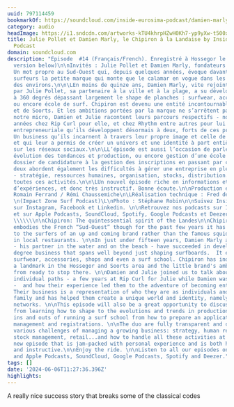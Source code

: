 ```yaml
---
uuid: 797114459
bookmarkOf: https://soundcloud.com/inside-eurosima-podcast/damien-marly-et-julie-pollet-le-chipiron-a-la-landaise
category: audio
headImage: https://i1.sndcdn.com/artworks-kTU4khrpHZwH0Kh7-yp9yXw-t500x500.jpg
title: Julie Pollet et Damien Marly, le Chipiron à la Landaise by Inside Eurosima
  Podcast
domain: soundcloud.com
description: "Episode  #14 (Français/French). Enregistré à Hossegor le 26 juin 2023.\n\n(English
  version below)\n\nInvités : Julie Pollet et Damien Marly, fondateurs de Chipiron\n\nChipiron.
  Un mot propre au Sud-Ouest qui, depuis quelques années, évoque davantage chez les
  surfeurs la petite marque qui monte que le calamar en vogue dans les restaurants
  des environs.\n\n\LEn moins de quinze ans, Damien Marly, vite rejoint dans l’aventure
  par Julie Pollet, sa partenaire à la ville et à la plage, a su développer un business
  à 360 degrés dépassant largement le shape de planches : surfwear, accessoires, magasins
  ou encore école de surf. Chipiron est devenu une entité incontournable du côté d’Hossegor
  et de Soorts. Et les ambitions portées par la marque ne s’arrêtent pas là.\n\n\LA
  notre micro, Damien et Julie racontent leurs parcours respectifs - notamment quelques
  années chez Rip Curl pour elle, et chez Rhythm entre autres pour lui - puis l’aventure
  entrepreneuriale qu’ils développent désormais à deux, forts de ces précédentes expériences.
  Un business qu’ils incarnent à travers leur propre image et celle de leur surf family,
  et qui leur a permis de créer un univers et une identité à part entière notamment
  sur les réseaux sociaux.\n\n\LL’épisode est aussi l’occasion de parler shape, apprentissage,
  évolution des tendances et production, ou encore gestion d’une école de surf, du
  dossier de candidature à la gestion des inscriptions en passant par celle du staff.\n\n\LTous
  deux abordent également les difficultés à gérer une entreprise en plein développement
  - stratégie, ressources humaines, organisation, stocks, distribution... - et à concilier
  toutes ces activités.\n\n\LUn nouvel épisode riche en informations et en partage
  d’expériences, et donc très instructif. Bonne écoute.\n\nProduction éditoriale : EUROSIMA\L\nAnimation :
  Romain Ferrand / Rémi Chaussemiche\n\LRéalisation technique : Fred de Bailliencourt
  \n(Impact Zone Surf Podcast)\L\nPhoto : Stéphane Robin\n\nSuivez Inside Eurosima
  sur Instagram, Facebook et Linkedin. \n\nRetrouvez nos podcasts sur Insideurosima.com
  et sur Apple Podcasts, SoundCloud, Spotify, Google Podcasts et Deezer.\n\n/// English
  \\\\\\\n\nChipiron: The quintessential spirit of the Landes\n\nChipiron. The word
  embodies the French “Sud-Ouest” though for the past few years it has come to refer
  to the surfers of an up and coming brand rather than the famous squid dish served
  in local restaurants. \n\nIn just under fifteen years, Damien Marly and Julie Pollet
  - his partner in the water and on the beach - have succeeded in developing a 360
  degree business that spans well beyond just shaping surfboards.  It encompasses
  surfwear, accessories, shops and even a surf school. Chipiron has indeed become
  a landmark in the Hossegor and Soorts area and the little brand's ambition is far
  from ready to stop there. \n\nDamien and Julie joined us to talk about their own
  individual paths - a few years at Rip Curl for Julie while Damien was at Rhythm
  -  and how their experience led them to the adventure of becoming entrepreneurs.
  Their business is a representation of who they are as individuals and as a surfing
  family and has helped them create a unique world and identity, namely on social
  networks. \n\nThis episode will also be a great opportunity to discuss shaping,
  from learning how to shape to the evolutions and trends in production but also the
  ins and outs of running a surf school from how to prepare an application to staff
  management and registrations. \n\nThe duo are fully transparent and discuss the
  various challenges of managing a growing business: strategy, human resources, organization,
  stock management, retail...and how to handle all these activities at once.\n\nA
  new episode that is jam-packed with personal experience and is both highly informative
  and instructive.\n\nEnjoy the ride. \n\nListen to all our episodes on Insideurosima.com
  and Apple Podcasts, SoundCloud, Google Podcasts, Spotify and Deezer."
tags: []
date: '2024-06-06T11:27:36.396Z'
highlights: 
---
```


A really nice success story that breaks some of the classical codes

